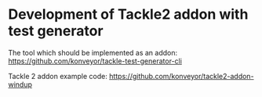 # Development of Tackle2 addon with test generator

The tool which should be implemented as an addon: https://github.com/konveyor/tackle-test-generator-cli

Tackle 2 addon example code: https://github.com/konveyor/tackle2-addon-windup
